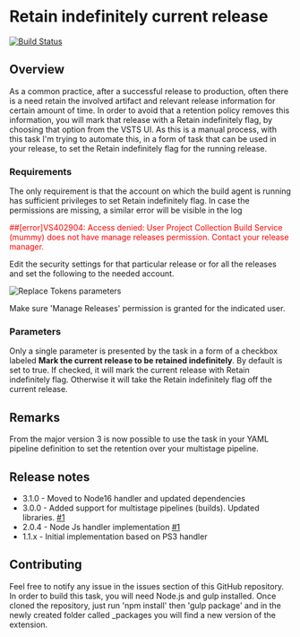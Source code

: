# Retain indefinitely current release

[![Build Status](https://dev.azure.com/mummy/retain-release/_apis/build/status/mmajcica.retain-release?branchName=master)](https://dev.azure.com/mummy/retain-release/_build/latest?definitionId=41&branchName=master)

## Overview

As a common practice, after a successful release to production, often there is a need retain the involved artifact and relevant release information for certain amount of time. In order to avoid that a retention policy removes this information, you will mark that release with a Retain indefinitely flag, by choosing that option from the VSTS UI.
As this is a manual process, with this task I'm trying to automate this, in a form of task that can be used in your release, to set the Retain indefinitely flag for the running release.

### Requirements

The only requirement is that the account on which the build agent is running has sufficient privileges to set Retain indefinitely flag.
In case the permissions are missing, a similar error will be visible in the log

<span style="color:red">##[error]VS402904: Access denied: User Project Collection Build Service (mummy) does not have manage releases permission. Contact your release manager.</span>

Edit the security settings for that particular release or for all the releases and set the following to the needed account.

![Replace Tokens parameters](images/permissions-release.png)

Make sure 'Manage Releases' permission is granted for the indicated user.

### Parameters

Only a single parameter is presented by the task in a form of a checkbox labeled **Mark the current release to be retained indefinitely**. By default is set to true. If checked, it will mark the current release with Retain indefinitely flag. Otherwise it will take the Retain indefinitely flag off the current release.

## Remarks

From the major version 3 is now possible to use the task in your YAML pipeline definition to set the retention over your multistage pipeline.

## Release notes

* 3.1.0 - Moved to Node16 handler and updated dependencies
* 3.0.0 - Added support for multistage pipelines (builds). Updated libraries. [#1](https://github.com/mmajcica/retain-release/issues/1)
* 2.0.4 - Node Js handler implementation [#1](https://github.com/mmajcica/retain-release/issues/1)
* 1.1.x - Initial implementation based on PS3 handler

## Contributing

Feel free to notify any issue in the issues section of this GitHub repository.
In order to build this task, you will need Node.js and gulp installed. Once cloned the repository, just run 'npm install' then 'gulp package' and in the newly created folder called _packages you will find a new version of the extension.
